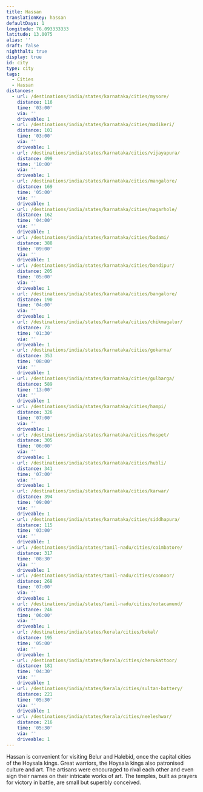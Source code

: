 ```yaml
---
title: Hassan
translationKey: hassan
defaultDays: 1
longitude: 76.093333333
latitude: 13.0075
alias: ''
draft: false
nighthalt: true
display: true
id: city
type: city
tags:
  - Cities
  - Hassan
distances:
  - url: /destinations/india/states/karnataka/cities/mysore/
    distance: 116
    time: '03:00'
    via: ''
    driveable: 1
  - url: /destinations/india/states/karnataka/cities/madikeri/
    distance: 101
    time: '03:00'
    via: ''
    driveable: 1
  - url: /destinations/india/states/karnataka/cities/vijayapura/
    distance: 499
    time: '10:00'
    via: ''
    driveable: 1
  - url: /destinations/india/states/karnataka/cities/mangalore/
    distance: 169
    time: '05:00'
    via: ''
    driveable: 1
  - url: /destinations/india/states/karnataka/cities/nagarhole/
    distance: 162
    time: '04:00'
    via: ''
    driveable: 1
  - url: /destinations/india/states/karnataka/cities/badami/
    distance: 388
    time: '09:00'
    via: ''
    driveable: 1
  - url: /destinations/india/states/karnataka/cities/bandipur/
    distance: 205
    time: '05:00'
    via: ''
    driveable: 1
  - url: /destinations/india/states/karnataka/cities/bangalore/
    distance: 190
    time: '04:00'
    via: ''
    driveable: 1
  - url: /destinations/india/states/karnataka/cities/chikmagalur/
    distance: 73
    time: '01:30'
    via: ''
    driveable: 1
  - url: /destinations/india/states/karnataka/cities/gokarna/
    distance: 353
    time: '08:00'
    via: ''
    driveable: 1
  - url: /destinations/india/states/karnataka/cities/gulbarga/
    distance: 589
    time: '13:00'
    via: ''
    driveable: 1
  - url: /destinations/india/states/karnataka/cities/hampi/
    distance: 326
    time: '07:00'
    via: ''
    driveable: 1
  - url: /destinations/india/states/karnataka/cities/hospet/
    distance: 305
    time: '06:00'
    via: ''
    driveable: 1
  - url: /destinations/india/states/karnataka/cities/hubli/
    distance: 341
    time: '07:00'
    via: ''
    driveable: 1
  - url: /destinations/india/states/karnataka/cities/karwar/
    distance: 394
    time: '09:00'
    via: ''
    driveable: 1
  - url: /destinations/india/states/karnataka/cities/siddhapura/
    distance: 115
    time: '03:00'
    via: ''
    driveable: 1
  - url: /destinations/india/states/tamil-nadu/cities/coimbatore/
    distance: 317
    time: '08:30'
    via: ''
    driveable: 1
  - url: /destinations/india/states/tamil-nadu/cities/coonoor/
    distance: 268
    time: '07:00'
    via: ''
    driveable: 1
  - url: /destinations/india/states/tamil-nadu/cities/ootacamund/
    distance: 246
    time: '06:00'
    via: ''
    driveable: 1
  - url: /destinations/india/states/kerala/cities/bekal/
    distance: 195
    time: '05:00'
    via: ''
    driveable: 1
  - url: /destinations/india/states/kerala/cities/cherukattoor/
    distance: 181
    time: '04:30'
    via: ''
    driveable: 1
  - url: /destinations/india/states/kerala/cities/sultan-battery/
    distance: 221
    time: '05:30'
    via: ''
    driveable: 1
  - url: /destinations/india/states/kerala/cities/neeleshwar/
    distance: 216
    time: '05:30'
    via: ''
    driveable: 1
---
```


































































































































































Hassan is convenient for visiting Belur and Halebid, once the capital cities of the Hoysala kings. Great warriors, the Hoysala kings also patronised culture and art. The artisans were encouraged to rival each other and even sign their names on their intricate works of art. The temples, built as prayers for victory in battle, are small but superbly conceived.